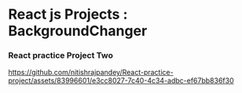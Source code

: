 # React js Projects : BackgroundChanger

### React practice Project Two


https://github.com/nitishrajpandey/React-practice-project/assets/83996601/e3cc8027-7c40-4c34-adbc-ef67bb836f30

